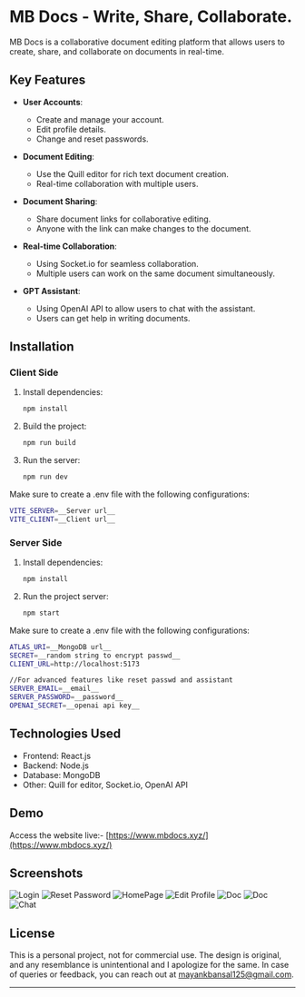 # MB Docs - Write, Share, Collaborate.

MB Docs is a collaborative document editing platform that allows users to create, share, and collaborate on documents in real-time.

## Key Features

- **User Accounts**:
  - Create and manage your account.
  - Edit profile details.
  - Change and reset passwords.

- **Document Editing**:
  - Use the Quill editor for rich text document creation.
  - Real-time collaboration with multiple users.

- **Document Sharing**:
  - Share document links for collaborative editing.
  - Anyone with the link can make changes to the document.
 
- **Real-time Collaboration**:
  - Using Socket.io for seamless collaboration.
  - Multiple users can work on the same document simultaneously.
    
- **GPT Assistant**:
  - Using OpenAI API to allow users to chat with the assistant.
  - Users can get help in writing documents.


## Installation

### Client Side

1. Install dependencies:
   ```bash
   npm install
   
2. Build the project:
   ```bash
   npm run build
   
3. Run the server:
   ```bash
   npm run dev

Make sure to create a .env file with the following configurations:
   ```bash
   VITE_SERVER=__Server url__
  VITE_CLIENT=__Client url__
```

### Server Side

1. Install dependencies:
   ```bash
   npm install
   
2. Run the project server:
   ```bash
   npm start

Make sure to create a .env file with the following configurations:
   ```bash
ATLAS_URI=__MongoDB url__
SECRET=__random string to encrypt passwd__
CLIENT_URL=http://localhost:5173

//For advanced features like reset passwd and assistant
SERVER_EMAIL=__email__
SERVER_PASSWORD=__password__
OPENAI_SECRET=__openai api key__
```

## Technologies Used

- Frontend: React.js
- Backend: Node.js
- Database: MongoDB
- Other: Quill for editor, Socket.io, OpenAI API
  
## Demo

Access the website live:- [https://www.mbdocs.xyz/](https://www.mbdocs.xyz/)

## Screenshots

![Login](https://res.cloudinary.com/dwuyp1nss/image/upload/v1702128743/Website%20Demo/Login_yqvatw.png)
![Reset Password](https://res.cloudinary.com/dwuyp1nss/image/upload/v1702128743/Website%20Demo/Reset_amdzfg.png)
![HomePage](https://res.cloudinary.com/dwuyp1nss/image/upload/v1703774198/Website%20Demo/Home_Page_omsuhd.png)
![Edit Profile](https://res.cloudinary.com/dwuyp1nss/image/upload/v1702128742/Website%20Demo/edit_fjibjt.png)
![Doc](https://res.cloudinary.com/dwuyp1nss/image/upload/v1702128742/Website%20Demo/Doc_c7w6lv.png)
![Doc](https://res.cloudinary.com/dwuyp1nss/image/upload/v1702128742/Website%20Demo/Doc2_e55iki.png)
![Chat](https://res.cloudinary.com/dwuyp1nss/image/upload/v1703776350/Website%20Demo/Chat_yysqsz.png)


## License
This is a personal project, not for commercial use. The design is original, and any resemblance is unintentional and I apologize for the same. In case of queries or feedback, you can reach out at mayankbansal125@gmail.com.

---
